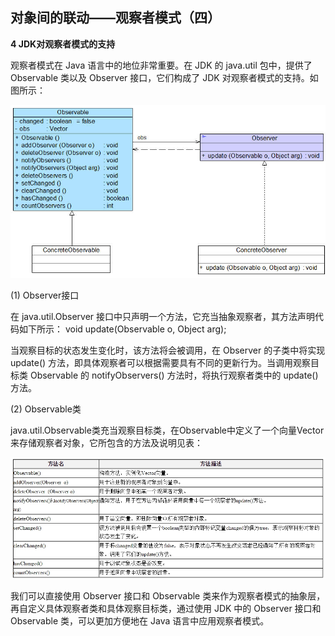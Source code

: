 ## 对象间的联动——观察者模式（四）  

**4 JDK对观察者模式的支持**  

观察者模式在 Java 语言中的地位非常重要。在 JDK 的 java.util 包中，提供了 Observable 类以及 Observer 接口，它们构成了 JDK 对观察者模式的支持。如图所示：  

![JDK提供的Observable类及Observer接口结构图](images/1341504430_1842.jpg)   

(1) Observer接口  

在 java.util.Observer 接口中只声明一个方法，它充当抽象观察者，其方法声明代码如下所示：
void  update(Observable o, Object arg);  

当观察目标的状态发生变化时，该方法将会被调用，在 Observer 的子类中将实现 update() 方法，即具体观察者可以根据需要具有不同的更新行为。当调用观察目标类 Observable 的 notifyObservers() 方法时，将执行观察者类中的 update() 方法。  

(2) Observable类  

java.util.Observable类充当观察目标类，在Observable中定义了一个向量Vector来存储观察者对象，它所包含的方法及说明见表：

![Observable类所包含方法及说明](images/212928.jpg)  

我们可以直接使用 Observer 接口和 Observable 类来作为观察者模式的抽象层，再自定义具体观察者类和具体观察目标类，通过使用 JDK 中的 Observer 接口和 Observable 类，可以更加方便地在 Java 语言中应用观察者模式。  

